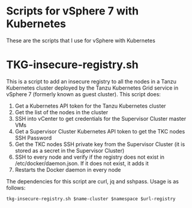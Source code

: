 # Scripts for vSphere 7 with Kubernetes

These are the scripts that I use for vSphere with Kubernetes

# TKG-insecure-registry.sh

This is a script to add an insecure registry to all the nodes in a Tanzu Kubernetes cluster deployed by the Tanzu Kubernetes Grid service in vSphere 7 (formerly known as guest cluster). This script does:

1. Get a Kubernetes API token for the Tanzu Kubernetes cluster
2. Get the list of the nodes in the cluster
3. SSH into vCenter to get credentials for the Supervisor Cluster master VMs
4. Get a Supervisor Cluster Kubernetes API token to get the TKC nodes SSH Password 
5. Get the TKC nodes SSH private key from the Supervisor Cluster (it is stored as a secret in the Supervisor Cluster)
6. SSH to every node and verify if the registry does not exist in /etc/docker/daemon.json. If it does not exist, it adds it
7. Restarts the Docker daemon in every node

The dependencies for this script are curl, jq and sshpass. Usage is as follows:

`tkg-insecure-registry.sh $name-cluster $namespace $url-registry`
